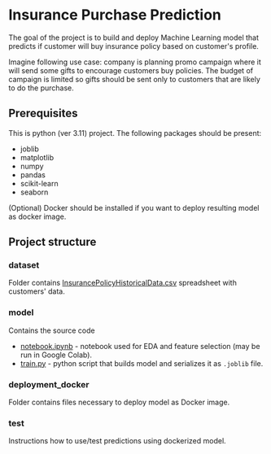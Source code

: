 # Insurance Purchase Prediction

The goal of the project is to build and deploy Machine Learning model that predicts if customer will buy insurance policy based on customer's profile. 

Imagine following use case: company is planning promo campaign where it will send some gifts to encourage customers buy policies. 
The budget of campaign is limited so gifts should be sent only to customers that are likely to do the purchase.


## Prerequisites

This is python (ver 3.11) project. The following packages should be present:
- joblib
- matplotlib
- numpy
- pandas
- scikit-learn
- seaborn

(Optional) Docker should be installed if you want to deploy resulting model as docker image.    


## Project structure

### dataset
Folder contains [InsurancePolicyHistoricalData.csv](dataset/InsurancePolicyHistoricalData.csv) spreadsheet with customers' data.

### model
Contains the source code  
- [notebook.ipynb](model/notebook.ipynb) - notebook used for EDA and feature selection (may be run in Google Colab).
- [train.py](model/train.py) - python script that builds model and serializes it as `.joblib` file.

### deployment_docker
Folder contains files necessary to deploy model as Docker image.

### test
Instructions how to use/test predictions using dockerized model. 

